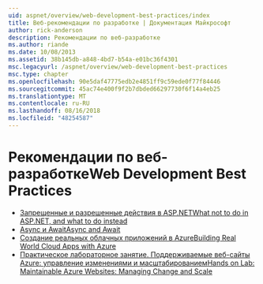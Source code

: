 ```yaml
---
uid: aspnet/overview/web-development-best-practices/index
title: Веб-рекомендации по разработке | Документация Майкрософт
author: rick-anderson
description: Рекомендации по веб-разработке
ms.author: riande
ms.date: 10/08/2013
ms.assetid: 38b145db-a848-4bd7-b54a-e01bc36f4301
msc.legacyurl: /aspnet/overview/web-development-best-practices
msc.type: chapter
ms.openlocfilehash: 90e5daf47775edb2e4851ff9c59ede0f77f84446
ms.sourcegitcommit: 45ac74e400f9f2b7dbded66297730f6f14a4eb25
ms.translationtype: MT
ms.contentlocale: ru-RU
ms.lasthandoff: 08/16/2018
ms.locfileid: "48254587"
---
```

<a name="web-development-best-practices"></a><span data-ttu-id="4775b-103">Рекомендации по веб-разработке</span><span class="sxs-lookup"><span data-stu-id="4775b-103">Web Development Best Practices</span></span>
====================

- [<span data-ttu-id="4775b-104">Запрещенные и разрешенные действия в ASP.NET</span><span class="sxs-lookup"><span data-stu-id="4775b-104">What not to do in ASP.NET, and what to do instead</span></span>](what-not-to-do-in-aspnet-and-what-to-do-instead.md)
- [<span data-ttu-id="4775b-105">Async и Await</span><span class="sxs-lookup"><span data-stu-id="4775b-105">Async and Await</span></span>](async-and-await.md)
- [<span data-ttu-id="4775b-106">Создание реальных облачных приложений в Azure</span><span class="sxs-lookup"><span data-stu-id="4775b-106">Building Real World Cloud Apps with Azure</span></span>](../developing-apps-with-windows-azure/building-real-world-cloud-apps-with-windows-azure/index.md)
- [<span data-ttu-id="4775b-107">Практическое лабораторное занятие. Поддерживаемые веб-сайты Azure: управление изменениями и масштабированием</span><span class="sxs-lookup"><span data-stu-id="4775b-107">Hands on Lab: Maintainable Azure Websites: Managing Change and Scale</span></span>](../developing-apps-with-windows-azure/maintainable-azure-websites-managing-change-and-scale.md)
